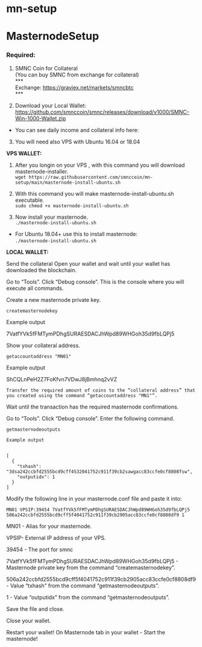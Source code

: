 # mn-setup
# MasternodeSetup

### Required:

1. SMNC Coin for Collateral <br>
(You can buy SMNC from exchange for collateral) <br>
*** <br>
Exchange: https://graviex.net/markets/smncbtc
<br>***

2. Download your Local Wallet: https://github.com/smnccoin/smnc/releases/download/v1000/SMNC-Win-1000-Wallet.zip

- You can see daily income and collateral info here: 


3. You will need also VPS with Ubuntu 16.04 or 18.04

**VPS WALLET:**

1. After you longin on your VPS , with this command you will download masternode-installer.   
`wget https://raw.githubusercontent.com/smnccoin/mn-setup/main/masternode-install-ubuntu.sh`  
 

2. With this command you will make masternode-install-ubuntu.sh executable.  
`sudo chmod +x masternode-install-ubuntu.sh` <br>



3. Now install your masternode.  
`./masternode-install-ubuntu.sh`

- For Ubuntu 18.04+ use this to install masternode: <br>
`./masternode-install-ubuntu.sh`



**LOCAL WALLET:**

Send the collateral
Open your wallet and wait until your wallet has downloaded the blockchain.

Go to “Tools”.
Click “Debug console”.
This is the console where you will execute all commands.

Create a new masternode private key.

```
createmasternodekey
```

Example output

7VatfYVk5fFMTymPDhgSURAESDACJhWpd89WHGoh35d9fbLQPj5

Show your collateral address.
```
getaccountaddress "MN01"
```

Example output

ShCQLnPeH2Z7FoKfvn7VDwJ8jBmhnq2vVZ
```
Transfer the required amount of coins to the “collateral address” that you created using the command “getaccountaddress "MN1"”.
```
Wait until the transaction has the required masternode confirmations.

Go to “Tools”.
Click “Debug console”.
Enter the following command.
```
getmasternodeoutputs
```
```
Example output


[
  {
    "txhash": "3dsa242ccbfd2555bcd9cff4532041752c911f39cb2sawgacc83ccfe0cf8808fsw",
    "outputidx": 1
  }
]
```

Modify the following line in your masternode.conf file and paste it into:
```
MN01 VPSIP:39454 7VatfYVk5fFMTymPDhgSURAESDACJhWpd89WHGoh35d9fbLQPj5 506a242ccbfd2555bcd9cff5f4041752c911f39cb2905acc83ccfe0cf8808df9 1
```
MN01 - Alias for your masternode.

VPSIP- External IP address of your VPS.

39454 - The port for smnc 

7VatfYVk5fFMTymPDhgSURAESDACJhWpd89WHGoh35d9fbLQPj5 - Masternode private key from the command “createmasternodekey”.

506a242ccbfd2555bcd9cff5f4041752c911f39cb2905acc83ccfe0cf8808df9 - Value “txhash” from the command “getmasternodeoutputs”.

1 - Value “outputidx” from the command “getmasternodeoutputs”.


Save the file and close.

Close your wallet.

Restart your wallet! 
On Masternode tab in your wallet - Start the masternode!
